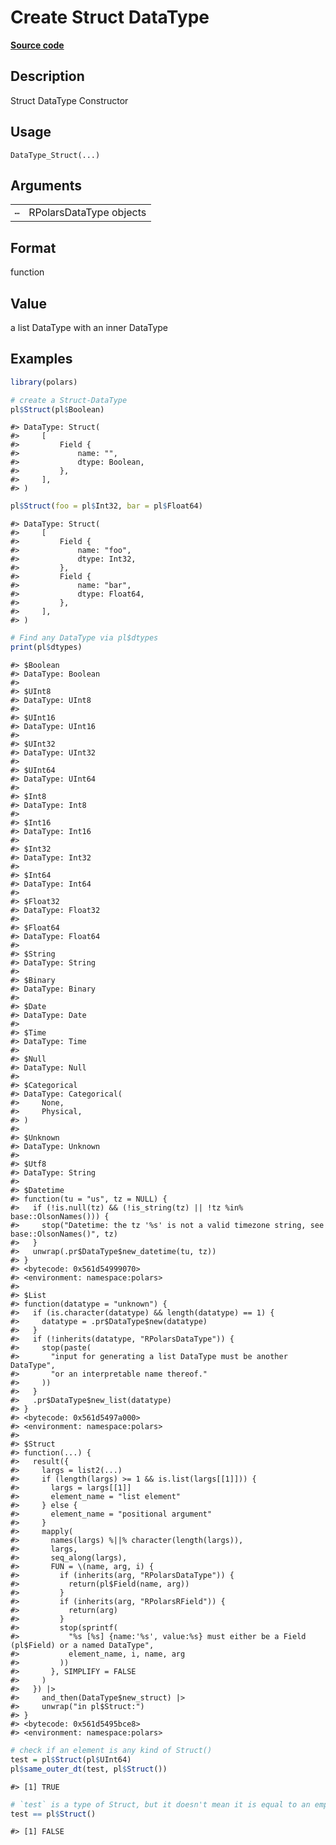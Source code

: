 

# Create Struct DataType

[**Source code**](https://github.com/pola-rs/r-polars/tree/f1aede4d7d7f090c98651365a4120a8232503a4d/R/datatype.R#L202)

## Description

Struct DataType Constructor

## Usage

<pre><code class='language-R'>DataType_Struct(...)
</code></pre>

## Arguments

<table>
<tr>
<td style="white-space: nowrap; font-family: monospace; vertical-align: top">
<code id="DataType_Struct_:_...">…</code>
</td>
<td>
RPolarsDataType objects
</td>
</tr>
</table>

## Format

function

## Value

a list DataType with an inner DataType

## Examples

``` r
library(polars)

# create a Struct-DataType
pl$Struct(pl$Boolean)
```

    #> DataType: Struct(
    #>     [
    #>         Field {
    #>             name: "",
    #>             dtype: Boolean,
    #>         },
    #>     ],
    #> )

``` r
pl$Struct(foo = pl$Int32, bar = pl$Float64)
```

    #> DataType: Struct(
    #>     [
    #>         Field {
    #>             name: "foo",
    #>             dtype: Int32,
    #>         },
    #>         Field {
    #>             name: "bar",
    #>             dtype: Float64,
    #>         },
    #>     ],
    #> )

``` r
# Find any DataType via pl$dtypes
print(pl$dtypes)
```

    #> $Boolean
    #> DataType: Boolean
    #> 
    #> $UInt8
    #> DataType: UInt8
    #> 
    #> $UInt16
    #> DataType: UInt16
    #> 
    #> $UInt32
    #> DataType: UInt32
    #> 
    #> $UInt64
    #> DataType: UInt64
    #> 
    #> $Int8
    #> DataType: Int8
    #> 
    #> $Int16
    #> DataType: Int16
    #> 
    #> $Int32
    #> DataType: Int32
    #> 
    #> $Int64
    #> DataType: Int64
    #> 
    #> $Float32
    #> DataType: Float32
    #> 
    #> $Float64
    #> DataType: Float64
    #> 
    #> $String
    #> DataType: String
    #> 
    #> $Binary
    #> DataType: Binary
    #> 
    #> $Date
    #> DataType: Date
    #> 
    #> $Time
    #> DataType: Time
    #> 
    #> $Null
    #> DataType: Null
    #> 
    #> $Categorical
    #> DataType: Categorical(
    #>     None,
    #>     Physical,
    #> )
    #> 
    #> $Unknown
    #> DataType: Unknown
    #> 
    #> $Utf8
    #> DataType: String
    #> 
    #> $Datetime
    #> function(tu = "us", tz = NULL) {
    #>   if (!is.null(tz) && (!is_string(tz) || !tz %in% base::OlsonNames())) {
    #>     stop("Datetime: the tz '%s' is not a valid timezone string, see base::OlsonNames()", tz)
    #>   }
    #>   unwrap(.pr$DataType$new_datetime(tu, tz))
    #> }
    #> <bytecode: 0x561d54999070>
    #> <environment: namespace:polars>
    #> 
    #> $List
    #> function(datatype = "unknown") {
    #>   if (is.character(datatype) && length(datatype) == 1) {
    #>     datatype = .pr$DataType$new(datatype)
    #>   }
    #>   if (!inherits(datatype, "RPolarsDataType")) {
    #>     stop(paste(
    #>       "input for generating a list DataType must be another DataType",
    #>       "or an interpretable name thereof."
    #>     ))
    #>   }
    #>   .pr$DataType$new_list(datatype)
    #> }
    #> <bytecode: 0x561d5497a000>
    #> <environment: namespace:polars>
    #> 
    #> $Struct
    #> function(...) {
    #>   result({
    #>     largs = list2(...)
    #>     if (length(largs) >= 1 && is.list(largs[[1]])) {
    #>       largs = largs[[1]]
    #>       element_name = "list element"
    #>     } else {
    #>       element_name = "positional argument"
    #>     }
    #>     mapply(
    #>       names(largs) %||% character(length(largs)),
    #>       largs,
    #>       seq_along(largs),
    #>       FUN = \(name, arg, i) {
    #>         if (inherits(arg, "RPolarsDataType")) {
    #>           return(pl$Field(name, arg))
    #>         }
    #>         if (inherits(arg, "RPolarsRField")) {
    #>           return(arg)
    #>         }
    #>         stop(sprintf(
    #>           "%s [%s] {name:'%s', value:%s} must either be a Field (pl$Field) or a named DataType",
    #>           element_name, i, name, arg
    #>         ))
    #>       }, SIMPLIFY = FALSE
    #>     )
    #>   }) |>
    #>     and_then(DataType$new_struct) |>
    #>     unwrap("in pl$Struct:")
    #> }
    #> <bytecode: 0x561d5495bce8>
    #> <environment: namespace:polars>

``` r
# check if an element is any kind of Struct()
test = pl$Struct(pl$UInt64)
pl$same_outer_dt(test, pl$Struct())
```

    #> [1] TRUE

``` r
# `test` is a type of Struct, but it doesn't mean it is equal to an empty Struct
test == pl$Struct()
```

    #> [1] FALSE
